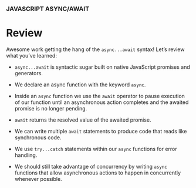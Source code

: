 ### JAVASCRIPT ASYNC/AWAIT

# Review
Awesome work getting the hang of the `async...await` syntax! Let’s review what you’ve learned:

- `async...await` is syntactic sugar built on native JavaScript promises and generators.

- We declare an async function with the keyword `async`.

- Inside an `async` function we use the `await` operator to pause execution of our function until an asynchronous action completes and the awaited promise is no longer pending.

- `await` returns the resolved value of the awaited promise.

- We can write multiple `await` statements to produce code that reads like synchronous code.

- We use `try...catch` statements within our `async` functions for error handling.

- We should still take advantage of concurrency by writing `async` functions that allow asynchronous actions to happen in concurrently whenever possible.